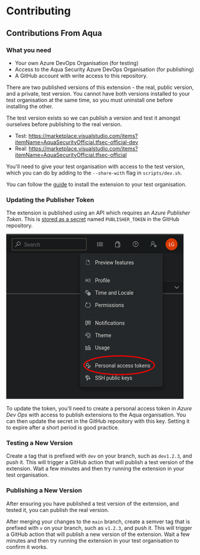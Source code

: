 # Contributing

## Contributions From Aqua

### What you need

- Your own Azure DevOps Organisation (for testing)
- Access to the Aqua Security Azure DevOps Organisation (for publishing)
- A GitHub account with write access to this repository.

There are two published versions of this extension - the real, public version, and a private, test version. You cannot have both versions installed to your test organisation at the same time, so you must uninstall one before installing the other.

The test version exists so we can publish a version and test it amongst ourselves before publishing to the real version.

- Test: https://marketplace.visualstudio.com/items?itemName=AquaSecurityOfficial.tfsec-official-dev
- Real: https://marketplace.visualstudio.com/items?itemName=AquaSecurityOfficial.tfsec-official

You'll need to give your test organisation with access to the test version, which you can do by adding to the `--share-with` flag in `scripts/dev.sh`.

You can follow the [guide](marketplace.md) to install the extension to your test organisation.

### Updating the Publisher Token

The extension is published using an API which requires an _Azure Publisher Token_. This is [stored as a secret](https://github.com/aquasecurity/tfsec-azure-pipelines-task/settings/secrets/actions) named `PUBLISHER_TOKEN` in the GitHub repository.

![](docs/token1.png)

To update the token, you'll need to create a personal access token in _Azure Dev Ops_ with access to publish extensions to the Aqua organisation. You can then update the secret in the GitHub repository with this key. Setting it to expire after a short period is good practice.

### Testing a New Version

Create a tag that is prefixed with `dev` on your branch, such as `dev1.2.3`, and push it. This will trigger a GitHub action that will publish a test version of the extension. Wait a few minutes and then try running the extension in your test organisation.

### Publishing a New Version

After ensuring you have published a test version of the extension, and tested it, you can publish the real version.

After merging your changes to the `main` branch, create a semver tag that is prefixed with `v` on your branch, such as `v1.2.3`, and push it. This will trigger a GitHub action that will publish a new version of the extension. Wait a few minutes and then try running the extension in your test organisation to confirm it works.
